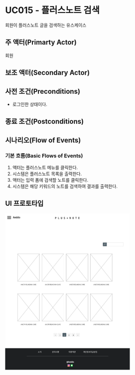 # UC015 - 플러스노트 검색

회원이 플러스노트 글을 검색하는 유스케이스

## 주 액터(Primarty Actor)
회원


## 보조 액터(Secondary Actor)

## 사전 조건(Preconditions)
- 로그인한 상태이다.


## 종료 조건(Postconditions)


## 시나리오(Flow of Events)

### 기본 흐름(Basic Flows of Events)
1. 액터는 플러스노트 메뉴를 클릭한다.
2. 시스템은 플러스노트 목록을 출력한다.
3. 액터는 입력 폼에 검색할 노트를 클릭한다.
4. 시스템은 해당 키워드의 노트를 검색하여 결과를 출력한다. 

## UI 프로토타입
<img src="./images/noteList.png" width="400" height="500">